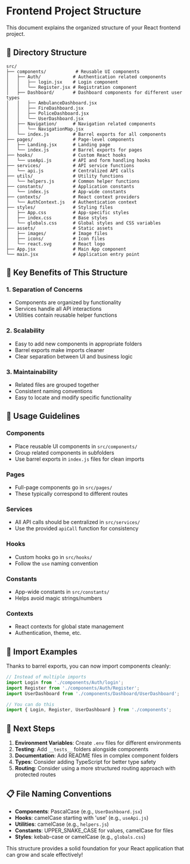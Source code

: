 # Frontend Project Structure

This document explains the organized structure of your React frontend project.

## 📁 Directory Structure

```
src/
├── components/           # Reusable UI components
│   ├── Auth/            # Authentication related components
│   │   ├── login.jsx    # Login component
│   │   └── Register.jsx # Registration component
│   ├── Dashboard/       # Dashboard components for different user types
│   │   ├── AmbulanceDashboard.jsx
│   │   ├── FireDashboard.jsx
│   │   ├── PoliceDashboard.jsx
│   │   └── UserDashboard.jsx
│   ├── Navigation/      # Navigation related components
│   │   └── NavigationMap.jsx
│   └── index.js         # Barrel exports for all components
├── pages/               # Page-level components
│   ├── Landing.jsx      # Landing page
│   └── index.js         # Barrel exports for pages
├── hooks/               # Custom React hooks
│   └── useApi.js        # API and form handling hooks
├── services/            # API service functions
│   └── api.js           # Centralized API calls
├── utils/               # Utility functions
│   └── helpers.js       # Common helper functions
├── constants/           # Application constants
│   └── index.js         # App-wide constants
├── contexts/            # React context providers
│   └── AuthContext.js   # Authentication context
├── styles/              # Styling files
│   ├── App.css          # App-specific styles
│   ├── index.css        # Base styles
│   └── globals.css      # Global styles and CSS variables
├── assets/              # Static assets
│   ├── images/          # Image files
│   ├── icons/           # Icon files
│   └── react.svg        # React logo
├── App.jsx              # Main App component
└── main.jsx             # Application entry point
```

## 🎯 Key Benefits of This Structure

### 1. **Separation of Concerns**
- Components are organized by functionality
- Services handle all API interactions
- Utilities contain reusable helper functions

### 2. **Scalability**
- Easy to add new components in appropriate folders
- Barrel exports make imports cleaner
- Clear separation between UI and business logic

### 3. **Maintainability**
- Related files are grouped together
- Consistent naming conventions
- Easy to locate and modify specific functionality

## 📝 Usage Guidelines

### Components
- Place reusable UI components in `src/components/`
- Group related components in subfolders
- Use barrel exports in `index.js` files for clean imports

### Pages
- Full-page components go in `src/pages/`
- These typically correspond to different routes

### Services
- All API calls should be centralized in `src/services/`
- Use the provided `apiCall` function for consistency

### Hooks
- Custom hooks go in `src/hooks/`
- Follow the `use` naming convention

### Constants
- App-wide constants in `src/constants/`
- Helps avoid magic strings/numbers

### Contexts
- React contexts for global state management
- Authentication, theme, etc.

## 🔧 Import Examples

Thanks to barrel exports, you can now import components cleanly:

```javascript
// Instead of multiple imports
import Login from './components/Auth/login';
import Register from './components/Auth/Register';
import UserDashboard from './components/Dashboard/UserDashboard';

// You can do this
import { Login, Register, UserDashboard } from './components';
```

## 🚀 Next Steps

1. **Environment Variables**: Create `.env` files for different environments
2. **Testing**: Add `__tests__` folders alongside components
3. **Documentation**: Add README files in complex component folders
4. **Types**: Consider adding TypeScript for better type safety
5. **Routing**: Consider using a more structured routing approach with protected routes

## 📋 File Naming Conventions

- **Components**: PascalCase (e.g., `UserDashboard.jsx`)
- **Hooks**: camelCase starting with 'use' (e.g., `useApi.js`)
- **Utilities**: camelCase (e.g., `helpers.js`)
- **Constants**: UPPER_SNAKE_CASE for values, camelCase for files
- **Styles**: kebab-case or camelCase (e.g., `globals.css`)

This structure provides a solid foundation for your React application that can grow and scale effectively!

